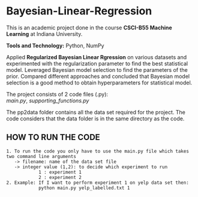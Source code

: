 # Bayesian-Linear-Regression

This is an academic project done in the course **CSCI-B55 Machine Learning** at Indiana University.

**Tools and Technology:** Python, NumPy

Applied **Regularized Bayesian Linear Rgression** on various datasets and experimented with the regularization parameter to find the best
statistical model. Leveraged Bayesian model selection to find the parameters of the prior. Compared different approaches and concluded
that Bayesian model selection is a good method to obtain hyperparameters for statistical model.

The project consists of 2 code files (.py):\
_main.py_, _supporting_functions.py_

The pp2data folder contains all the data set required for the project. The code considers that the data folder is in the same directory as the code.

## HOW TO RUN THE CODE
    1. To run the code you only have to use the main.py file which takes two command line arguments
       -> filename: name of the data set file
       -> integer value (1,2): to decide which experiment to run
	            1 : experiment 1
	            2 : experiment 2
    2. Example: If I want to perform experiment 1 on yelp data set then:
                python main.py yelp_labelled.txt 1
